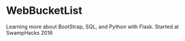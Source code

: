 # WebBucketList

Learning more about BootStrap, SQL, and Python with Flask. Started at SwampHacks 2016
